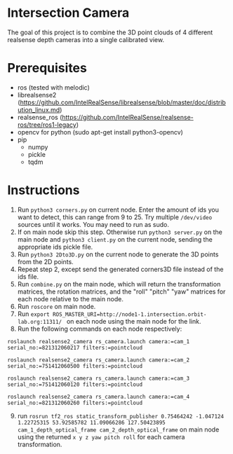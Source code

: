 # Intersection Camera
The goal of this project is to combine the 3D point clouds of 4 different realsense depth cameras into a single calibrated view. 

# Prerequisites
- ros (tested with melodic)
- librealsense2 (https://github.com/IntelRealSense/librealsense/blob/master/doc/distribution_linux.md)
- realsense_ros (https://github.com/IntelRealSense/realsense-ros/tree/ros1-legacy)
- opencv for python (sudo apt-get install python3-opencv)
- pip
    - numpy
    - pickle
    - tqdm

# Instructions
1. Run `python3 corners.py` on current node. Enter the amount of ids you want to detect, this can range from 9 to 25. Try multiple `/dev/video` sources until it works. You may need to run as sudo. 
2. If on main node skip this step. Otherwise run `python3 server.py` on the main node and `python3 client.py` on the current node, sending the appropriate ids pickle file.
3. Run `python3 2Dto3D.py` on the current node to generate the 3D points from the 2D points. 
4. Repeat step 2, except send the generated corners3D file instead of the ids file. 
5. Run `combine.py` on the main node, which will return the transformation matrices, the rotation matrices, and the "roll" "pitch" "yaw" matrices for each node relative to the main node. 
6. Run `roscore` on main node. 
7. Run `export ROS_MASTER_URI=http://node1-1.intersection.orbit-lab.org:11311/ ` on each node using the main node for the link. 
8. Run the following commands on each node respectively:

`roslaunch realsense2_camera rs_camera.launch camera:=cam_1 serial_no:=821312060217 filters:=pointcloud`

`roslaunch realsense2_camera rs_camera.launch camera:=cam_2 serial_no:=751412060500 filters:=pointcloud`

`roslaunch realsense2_camera rs_camera.launch camera:=cam_3 serial_no:=751412060120 filters:=pointcloud`

`roslaunch realsense2_camera rs_camera.launch camera:=cam_4 serial_no:=821312060260 filters:=pointcloud`

9. run `rosrun tf2_ros static_transform_publisher 0.75464242 -1.047124 1.22725315 53.92585782 11.09066286 127.50423895 cam_1_depth_optical_frame cam_2_depth_optical_frame` on main node using the returned `x y z yaw pitch roll` for each camera transformation. 

